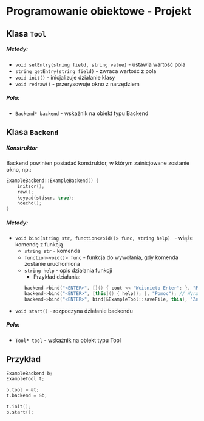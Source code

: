 #  Programowanie obiektowe - Projekt

## Klasa `Tool`

##### Metody:
- `void setEntry(string field, string value)` - ustawia wartość pola
- `string getEntry(string field)` - zwraca wartość z pola
- `void init()` - inicjalizuje działanie klasy
- `void redraw()` - przerysowuje okno z narzędziem

##### Pola:
- `Backend* backend` - wskaźnik na obiekt typu Backend


## Klasa `Backend`

##### Konstruktor
Backend powinien posiadać konstruktor, w którym zainicjowane zostanie okno, np.:
```c++
ExampleBackend::ExampleBackend() {
    initscr();
    raw();
    keypad(stdscr, true);
    noecho();
}
```

##### Metody:
- `void bind(string str, function<void()> func, string help) ` - wiąże komendę z funkcją
    - `string str` - komenda
    - `function<void()> func` - funkcja do wywołania, gdy komenda zostanie uruchomiona
    - `string help` - opis działania funkcji
        - Przykład działania:
        ```c++
        backend->bind("<ENTER>", []() { cout << "Wcisnieto Enter"; }, "Pomoc"); // Wyrażenie lambda
        backend->bind("<ENTER>", [this]() { help(); }, "Pomoc"); // Wyrażenie lambda - metoda klasy
        backend->bind("<ENTER>", bind(&ExampleTool::saveFile, this), "Zapisz");  // Wiązanie
        ```
- `void start()` - rozpoczyna działanie backendu

##### Pola:
- `Tool* tool` - wskaźnik na obiekt typu Tool


## Przykład
```c++
ExampleBackend b;
ExampleTool t;

b.tool = &t;
t.backend = &b;

t.init();
b.start();
```
